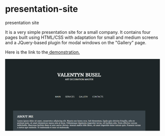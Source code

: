 # presentation-site
presentation site

It is a very simple presentation site for a small company.
It contains four pages built using HTML/CSS with adaptation for small and medium screens and a JQuery-based plugin for modal windows on the "Gallery" page.

Here is the link to the<a href="https://sp-site.herokuapp.com/contacts.html"> demonstration.</a>


<img src='Title screen.jpg' style='text-align:center;'>
